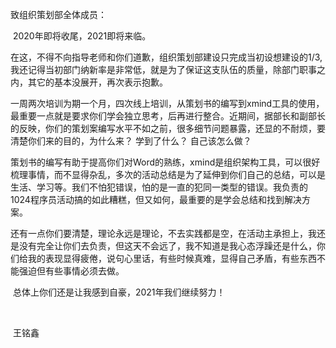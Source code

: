 致组织策划部全体成员：

​	2020年即将收尾，2021即将来临。

​	在这，不得不向指导老师和你们道歉，组织策划部建设只完成当初设想建设的1/3,我还记得当初部门纳新率是非常低，就是为了保证这支队伍的质量，除部门职事之内，其它的基本没展开，再次表示抱歉。

​	一周两次培训为期一个月，四次线上培训，从策划书的编写到xmind工具的使用，最重要一点就是要求你们学会独立思考，后再进行整合。近期间，据部长和副部长的反映，你们的策划案编写水平不如之前，很多细节问题暴露，还显的不耐烦，要清楚你们来的目的，为什么来？ 学到了什么？ 自己该怎么做？

​	策划书的编写有助于提高你们对Word的熟练，xmind是组织架构工具，可以很好梳理事情，而不显得杂乱，多次的活动总结是为了延伸到你们自己的总结，可以是生活、学习等。我们不怕犯错误，怕的是一直的犯同一类型的错误。我负责的1024程序员活动搞的如此糟糕，但又如何，最重要的是学会总结和找到解决方案。

​	还有一点你们要清楚，理论永远是理论，不去实践都是空，在活动主承担上，我还是没有完全让你们去负责，但这天不会远了，我不知道是我心态浮躁还是什么，你们给我的表现显得疲倦，说句心里话，有些时候真难，显得自己矛盾，有些东西不能强迫但有些事情必须去做。

​	总体上你们还是让我感到自豪，2021年我们继续努力！

​         

​                                                                                                                                                                     王铭鑫

​																																									                                                                                  
